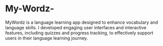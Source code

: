 # My-Wordz-
MyWordz is a language learning app designed to enhance vocabulary and language skills. I developed engaging user interfaces and interactive features, including quizzes and progress tracking, to effectively support users in their language learning journey.
